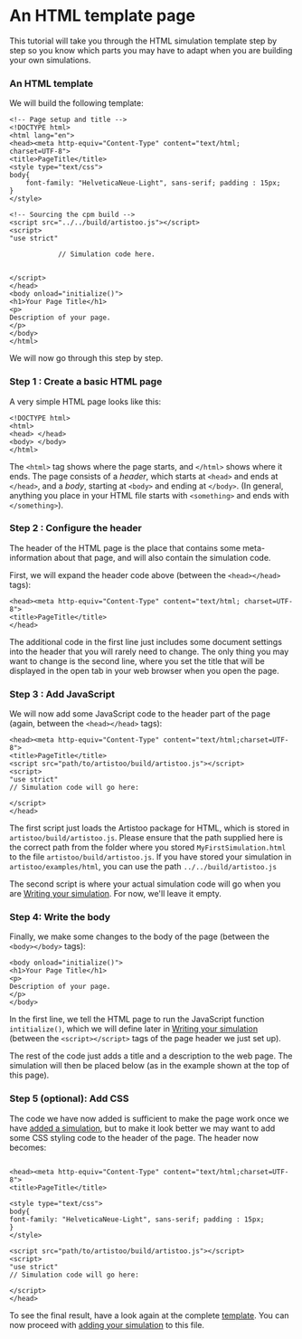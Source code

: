 # An HTML template page

This tutorial will take you through the HTML simulation template 
step by step so you know which parts you may have to adapt when 
you are building your own simulations.

### An HTML template

We will build the following template:

```$xslt
<!-- Page setup and title -->
<!DOCTYPE html>
<html lang="en">
<head><meta http-equiv="Content-Type" content="text/html;
charset=UTF-8">
<title>PageTitle</title>
<style type="text/css"> 
body{
    font-family: "HelveticaNeue-Light", sans-serif; padding : 15px;
}
</style>

<!-- Sourcing the cpm build -->
<script src="../../build/artistoo.js"></script>
<script>
"use strict"

            // Simulation code here.


</script>
</head>
<body onload="initialize()">
<h1>Your Page Title</h1>
<p>
Description of your page.
</p>
</body>
</html>
```

We will now go through this step by step.

### Step 1 : Create a basic HTML page

A very simple HTML page looks like this:

```$xslt
<!DOCTYPE html>
<html>
<head> </head>
<body> </body>
</html>
```

The `<html>` tag shows where the page starts, and `</html>` shows where it ends.
The page consists of a *header*, which starts at `<head>` and ends at `</head>`,
and a *body*, starting at `<body>` and ending at `</body>`. (In general,
anything you place in your HTML file starts with `<something>` and ends with
`</something>`).

### Step 2 : Configure the header

The header of the HTML page is the place that contains some meta-information
about that page, and will also contain the simulation code.

First, we will expand the header code above (between the `<head></head>` tags):

```$xslt
<head><meta http-equiv="Content-Type" content="text/html; charset=UTF-8">
<title>PageTitle</title>
</head>
```

The additional code in the first line just includes some document settings into 
the header that you will rarely need to change. The only thing you may want to 
change is the second line, where you set the title that will be displayed
in the open tab in your web browser when you open the page.

### Step 3 : Add JavaScript

We will now add some JavaScript code to the header part of the page (again,
between the `<head></head>` tags):

```$xslt
<head><meta http-equiv="Content-Type" content="text/html;charset=UTF-8">
<title>PageTitle</title>
<script src="path/to/artistoo/build/artistoo.js"></script>
<script>
"use strict"
// Simulation code will go here:

</script>
</head>
```

The first script just loads the Artistoo package for HTML, which is stored in
`artistoo/build/artistoo.js`. Please ensure that the path supplied here is the correct
path from the folder where you stored `MyFirstSimulation.html` to the file
`artistoo/build/artistoo.js`. If you have stored your simulation in `artistoo/examples/html`,
you can use the path `../../build/artistoo.js`


The second script is where your actual simulation code
will go when you are [Writing your simulation](quickstart.html#writing-your-simulation).
For now, we'll leave it empty.

### Step 4: Write the body

Finally, we make some changes to the body of the page (between the `<body></body>` tags):

```$xslt
<body onload="initialize()">
<h1>Your Page Title</h1>
<p>
Description of your page.
</p>
</body>
```

In the first line, we tell the HTML page to run the JavaScript function 
`intitialize()`, which we will define later in 
[Writing your simulation](quickstart.html#writing-your-simulation) (between the 
`<script></script>` tags of the page header we just set up).

The rest of the code just adds a title and a description to the web page.
The simulation will then be placed below (as in the example shown
at the top of this page).

### Step 5 (optional): Add CSS

The code we have now added is sufficient to make the page work once we have
[added a simulation](quickstart.html#writing-your-simulation), but to make it look better we
may want to add some CSS styling code to the header of the page. The header now
becomes:

```$xslt

<head><meta http-equiv="Content-Type" content="text/html;charset=UTF-8">
<title>PageTitle</title>

<style type="text/css"> 
body{
font-family: "HelveticaNeue-Light", sans-serif; padding : 15px;
}
</style>

<script src="path/to/artistoo/build/artistoo.js"></script>
<script>
"use strict"
// Simulation code will go here:

</script>
</head>
```

To see the final result, have a look again at the complete
 [template](#an-html-template). You can now proceed with
 [adding your simulation](quickstart.html#writing-your-simulation) to this file.